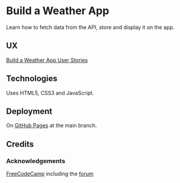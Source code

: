 # Build a Weather App

Learn how to fetch data from the API, store and display it on the app.

## UX

[Build a Weather App User Stories](https://www.freecodecamp.org/learn/full-stack-developer/lab-weather-app/lab-weather-app)

## Technologies

Uses HTML5, CSS3 and JavaScript.

## Deployment

On [GitHub Pages](https://derektypist.github.io/build-a-weather-app) at the main branch.

## Credits

### Acknowledgements

[FreeCodeCamp](https://www.freecodecamp.org) including the [forum](https://forum.freecodecamp.org/t/build-a-weather-app-build-a-weather-app/739158)
